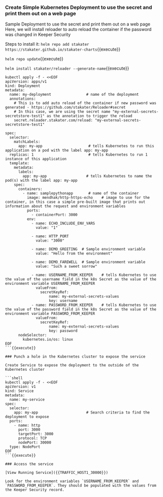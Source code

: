 ### Create Simple Kubernetes Deployment to use the secret and print them out on a web page

Sample Deployment to use the secret and print them out on a web page
Here, we will install reloader to auto reload the container if the password was changed in Keeper Security

Steps to install it:
`helm repo add stakater https://stakater.github.io/stakater-charts`{{execute}}

`helm repo update`{{execute}}

`helm install stakater/reloader --generate-name`{{execute}}

```shell
kubectl apply -f - <<EOF
apiVersion: apps/v1
kind: Deployment
metadata:
  name: my-deployment                # name of the deployment
  annotations:
    # This is to add auto reload of the container if new password was generated - https://github.com/stakater/Reloader#secret
    # In this case, we are using the secret name "my-external-secrets-secretstore-test1" as the annotation to trigger the reload
    secret.reloader.stakater.com/reload: "my-external-secrets-secretstore-test1"

spec:
  selector:
    matchLabels:
      app: my-app                     # tells Kubernetes to run this application on a pod with the label app: my-app                
  replicas: 1                         # tells Kubernetes to run 1 instance of this application
  template:
    metadata:
      labels:
        app: my-app                  # tells Kubernetes to name the pod(s) with the label app: my-app
    spec:
      containers:
        - name: samplepythonapp       # name of the container
          image: mendhak/http-https-echo    # image to use for the container, in this case a simple pre-built image that prints out information about the request and environment variables
          ports:
            - containerPort: 3000
          env:
            - name: ECHO_INCLUDE_ENV_VARS
              value: "1"
            
            - name: HTTP_PORT
              value: "3000"
            
            - name: DEMO_GREETING  # Sample environment variable
              value: "Hello from the environment"
            
            - name: DEMO_FAREWELL  # Sample environment variable
              value: "Such a sweet sorrow"
            
            - name: USERNAME_FROM_KEEPER    # tells Kubernetes to use the value of the username field in the k8s Secret as the value of the environment variable USERNAME_FROM_KEEPER
              valueFrom:
                secretKeyRef:
                    name: my-external-secrets-values
                    key: username
            - name: PASSWORD_FROM_KEEPER    # tells Kubernetes to use the value of the password field in the k8s Secret as the value of the environment variable PASSWORD_FROM_KEEPER
              valueFrom:
                secretKeyRef:
                    name: my-external-secrets-values
                    key: password
      nodeSelector:
        kubernetes.io/os: linux
EOF
```{{execute}}

### Punch a hole in the Kubernetes cluster to expose the service

Create Service to expose the deployment to the outside of the Kubernetes cluster

```shell
kubectl apply -f - <<EOF
apiVersion: v1
kind: Service
metadata:
  name: my-service
spec:
  selector:
    app: my-app                      # Search criteria to find the deployment to expose
  ports:
    - name: http
      port: 3000
      targetPort: 3000
      protocol: TCP
      nodePort: 30000
  type: NodePort
EOF
```{{execute}}

### Access the service

[View Running Service]({{TRAFFIC_HOST1_30000}})

Look for the environment variables `USERNAME_FROM_KEEPER` and `PASSWORD_FROM_KEEPER`. They should be populated with the values from the Keeper Security record.
